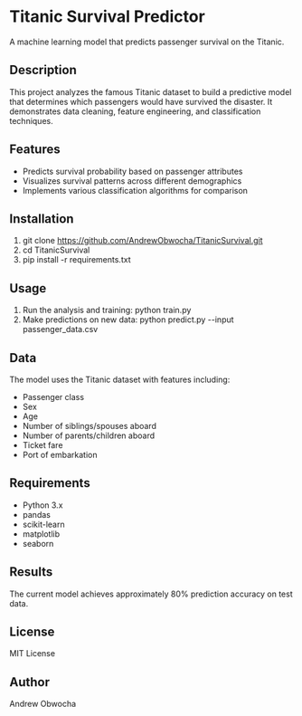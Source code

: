 # Titanic Survival Predictor

A machine learning model that predicts passenger survival on the Titanic.

## Description

This project analyzes the famous Titanic dataset to build a predictive model that determines which passengers would have survived the disaster. It demonstrates data cleaning, feature engineering, and classification techniques.

## Features

- Predicts survival probability based on passenger attributes
- Visualizes survival patterns across different demographics
- Implements various classification algorithms for comparison

## Installation

1. git clone https://github.com/AndrewObwocha/TitanicSurvival.git
2. cd TitanicSurvival
3. pip install -r requirements.txt

## Usage

1. Run the analysis and training: python train.py
2. Make predictions on new data: python predict.py --input passenger_data.csv

## Data

The model uses the Titanic dataset with features including:
- Passenger class
- Sex
- Age
- Number of siblings/spouses aboard
- Number of parents/children aboard
- Ticket fare
- Port of embarkation

## Requirements

- Python 3.x
- pandas
- scikit-learn
- matplotlib
- seaborn

## Results

The current model achieves approximately 80% prediction accuracy on test data.

## License

MIT License

## Author

Andrew Obwocha

